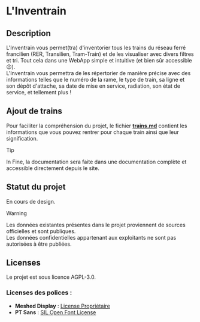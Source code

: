 # L'Inventrain

## Description
L'Inventrain vous permet(tra) d'inventorier tous les trains du réseau ferré francilien (RER, Transilien, Tram-Train) et de les visualiser avec divers filtres et tri. Tout cela dans une WebApp simple et intuitive (et bien sûr accessible 😉). <br>
L'Inventrain vous permettra de les répertorier de manière précise avec des informations telles que le numéro de la rame, le type de train, sa ligne et son dépôt d'attache, sa date de mise en service, radiation, son état de service, et tellement plus ! <br>

## Ajout de trains
Pour faciliter la compréhension du projet, le fichier **[trains.md](trains.md)** contient les informations que vous pouvez rentrer pour chaque train ainsi que leur signification. <br>
> [!TIP]
>In Fine, la documentation sera faite dans une documentation complète et accessible directement depuis le site. <br>

## Statut du projet
En cours de design. <br>

> [!WARNING]  
> Les données existantes présentes dans le projet proviennent de sources officielles et sont publiques. <br>
> Les données confidentielles appartenant aux exploitants ne sont pas autorisées à être publiées. <br>

## Licenses
Le projet est sous licence AGPL-3.0. <br>
### Licenses des polices :
- **Meshed Display** : [License Propriétaire](legal/licenses/License_Meshed_Display.pdf)
- **PT Sans** : [SIL Open Font License](legal/licenses/OFL.txt)